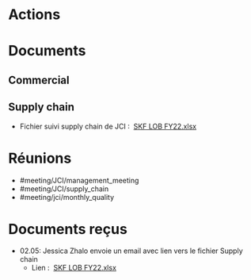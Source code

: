 # Actions

# Documents
## Commercial

## Supply chain
- Fichier suivi supply chain de JCI :  [SKF LOB FY22.xlsx](https://apps.jci.com/:x:/r/sites/SKFYMC2MotorComponentProductionIssues/Shared%20Documents/General/Supply%20Plan%20%26%20LOB%20Reporting/LOB%20Plans/SKF%20LOB%20FY22.xlsx?d=w25eb1a286b644027a6b0e74f7672715a&csf=1&web=1&e=2Q4crb)

# Réunions
- #meeting/JCI/management_meeting 
- #meeting/JCI/supply_chain 
- #meeting/jci/monthly_quality


# Documents reçus

- 02.05: Jessica Zhalo envoie un email avec lien vers le fichier Supply chain
	- Lien :  [SKF LOB FY22.xlsx](https://apps.jci.com/:x:/r/sites/SKFYMC2MotorComponentProductionIssues/Shared%20Documents/General/Supply%20Plan%20%26%20LOB%20Reporting/LOB%20Plans/SKF%20LOB%20FY22.xlsx?d=w25eb1a286b644027a6b0e74f7672715a&csf=1&web=1&e=2Q4crb)
